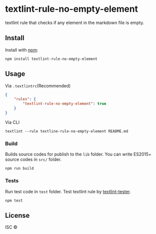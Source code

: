 # textlint-rule-no-empty-element

textlint rule that checks if any element in the markdown file is empty.

## Install

Install with [npm](https://www.npmjs.com/):

    npm install textlint-rule-no-empty-element

## Usage

Via `.textlintrc`(Recommended)

```json
{
    "rules": {
        "textlint-rule-no-empty-element": true
    }
}
```

Via CLI

```
textlint --rule textline-rule-no-empty-element README.md
```

### Build

Builds source codes for publish to the `lib` folder.
You can write ES2015+ source codes in `src/` folder.

    npm run build

### Tests

Run test code in `test` folder.
Test textlint rule by [textlint-tester](https://github.com/textlint/textlint-tester).

    npm test

## License

ISC © 
